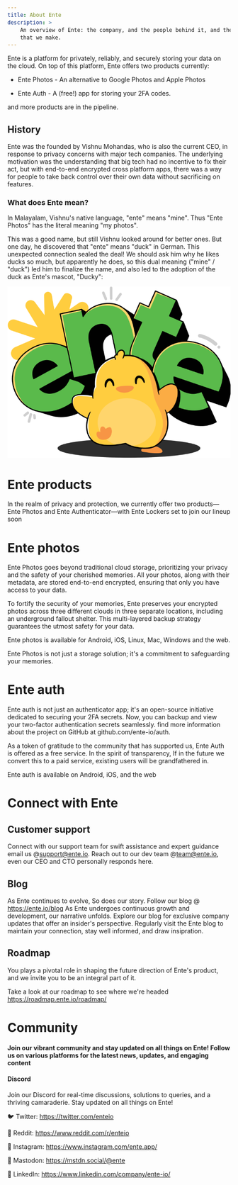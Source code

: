 ```yaml
---
title: About Ente
description: >
    An overview of Ente: the company, and the people behind it, and the products
    that we make.
---
```


Ente is a platform for privately, reliably, and securely storing your data on
the cloud. On top of this platform, Ente offers two products currently:

* Ente Photos - An alternative to Google Photos and Apple Photos

* Ente Auth - A (free!) app for storing your 2FA codes.

and more products are in the pipeline.

## History

Ente was the founded by Vishnu Mohandas, who is also the current CEO, in
response to privacy concerns with major tech companies. The underlying
motivation was the understanding that big tech had no incentive to fix their
act, but with end-to-end encrypted cross platform apps, there was a way for
people to take back control over their own data without sacrificing on features.

### What does Ente mean?

In Malayalam, Vishnu's native language, "ente" means "mine". Thus "Ente Photos"
has the literal meaning "my photos".

This was a good name, but still Vishnu looked around for better ones. But one
day, he discovered that "ente" means "duck" in German. This unexpected
connection sealed the deal! We should ask him why he likes ducks so much, but
apparently he does, so this dual meaning ("mine" / "duck") led him to finalize
the name, and also led to the adoption of the duck as Ente's mascot, "Ducky":

![Ente's mascot, Ducky](ducky.png)


# Ente products

In the realm of privacy and protection, we currently offer two products—Ente
Photos and Ente Authenticator—with Ente Lockers set to join our lineup soon

# Ente photos

Ente Photos goes beyond traditional cloud storage, prioritizing your privacy and
the safety of your cherished memories. All your photos, along with their
metadata, are stored end-to-end encrypted, ensuring that only you have access to
your data.

To fortify the security of your memories, Ente preserves your encrypted photos
across three different clouds in three separate locations, including an
underground fallout shelter. This multi-layered backup strategy guarantees the
utmost safety for your data.

Ente photos is available for Android, iOS, Linux, Mac, Windows and the web.

Ente Photos is not just a storage solution; it's a commitment to safeguarding
your memories.

# Ente auth

Ente auth is not just an authenticator app; it's an open-source initiative
dedicated to securing your 2FA secrets. Now, you can backup and view your
two-factor authentication secrets seamlessly. find more information about the
project on GitHub at github.com/ente-io/auth.

As a token of gratitude to the community that has supported us, Ente Auth is
offered as a free service. In the spirit of transparency, If in the future we
convert this to a paid service, existing users will be grandfathered in.

Ente auth is available on Android, iOS, and the web


# Connect with Ente

## Customer support

Connect with our support team for swift assistance and expert guidance email us
@support@ente.io.
Reach out to our dev team @team@ente.io, even our CEO and CTO personally
responds here.

## Blog

As Ente continues to evolve, So does our story. Follow our blog @
https://ente.io/blog As Ente undergoes continuous growth and development, our
narrative unfolds. Explore our blog for exclusive company updates that offer an
insider's perspective. Regularly visit the Ente blog to maintain your
connection, stay well informed, and draw insipration.

## Roadmap

You plays a pivotal role in shaping the future direction of Ente's product, and
we invite you to be an integral part of it.

Take a look at our roadmap to see where we're headed
https://roadmap.ente.io/roadmap/

# Community

#### Join our vibrant community and stay updated on all things on Ente! Follow us on various platforms for the latest news, updates, and engaging content

#### Discord

Join our Discord for real-time discussions, solutions to queries, and a thriving
camaraderie. Stay updated on all things on Ente!

🐦 Twitter: https://twitter.com/enteio

🔗 Reddit: https://www.reddit.com/r/enteio

📸 Instagram: https://www.instagram.com/ente.app/

🐘 Mastodon: https://mstdn.social/@ente

🔗 LinkedIn: https://www.linkedin.com/company/ente-io/

